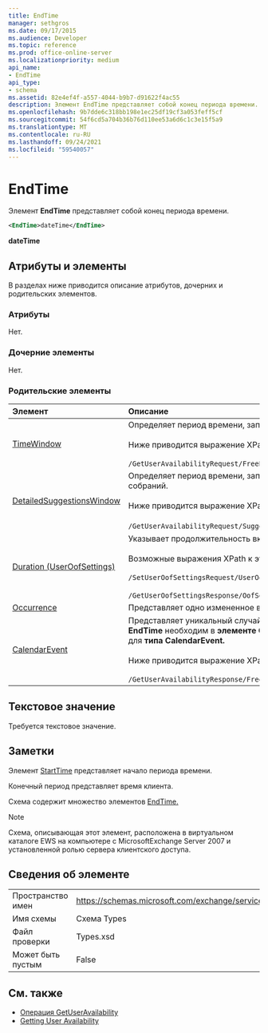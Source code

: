 ```yaml
---
title: EndTime
manager: sethgros
ms.date: 09/17/2015
ms.audience: Developer
ms.topic: reference
ms.prod: office-online-server
ms.localizationpriority: medium
api_name:
- EndTime
api_type:
- schema
ms.assetid: 82e4ef4f-a557-4044-b9b7-d91622f4ac55
description: Элемент EndTime представляет собой конец периода времени.
ms.openlocfilehash: 9b7dde6c318bb198e1ec25df19cf3a053feff5cf
ms.sourcegitcommit: 54f6cd5a704b36b76d110ee53a6d6c1c3e15f5a9
ms.translationtype: MT
ms.contentlocale: ru-RU
ms.lasthandoff: 09/24/2021
ms.locfileid: "59540057"
---
```

# <a name="endtime"></a>EndTime

Элемент **EndTime** представляет собой конец периода времени. 
  
```xml
<EndTime>dateTime</EndTime>
```

 **dateTime**
## <a name="attributes-and-elements"></a>Атрибуты и элементы

В разделах ниже приводится описание атрибутов, дочерних и родительских элементов.
  
### <a name="attributes"></a>Атрибуты

Нет.
  
### <a name="child-elements"></a>Дочерние элементы

Нет.
  
### <a name="parent-elements"></a>Родительские элементы

|**Элемент**|**Описание**|
|:-----|:-----|
|[TimeWindow](timewindow.md) <br/> |Определяет период времени, запрашиваемой для сведений о доступности пользователей.<br/><br/> Ниже приводится выражение XPath к этому элементу:<br/><br/>  `/GetUserAvailabilityRequest/FreeBusyViewOptions/TimeWindow` <br/> |
|[DetailedSuggestionsWindow](detailedsuggestionswindow.md) <br/> |Определяет период времени, запрашиваемой для получения подробных сведений о рекомендуемом времени собраний.<br/><br/> Ниже приводится выражение XPath к этому элементу:<br/><br/>  `/GetUserAvailabilityRequest/SuggestionViewOptions/DetailedSuggestionsWindow`.  <br/> |
|[Duration (UserOofSettings)](duration-useroofsettings.md) <br/> | Указывает продолжительность включения состояния Out of Office (OOF), если элемент [OofState](oofstate.md) задан в **Scheduled**.  <br/><br/>  Возможные выражения XPath к этому элементу:<br/><br/>  `/SetUserOofSettingsRequest/UserOofSettings/Duration` <br/><br/>  `/GetUserOofSettingsResponse/OofSettings/Duration` <br/> |
|[Occurrence](occurrence.md) <br/> |Представляет одно измененное возникновение повторяющегося элемента календаря.  <br/> |
|[CalendarEvent](calendarevent.md) <br/> |Представляет уникальный случай элементов календаря. Это используется для запросов доступности. Элемент **EndTime** необходим в **элементе CalendarEvent.** Элемент **EndTime** в **элементе CalendarEvent** является уникальным для **типа CalendarEvent.**<br/><br/> Ниже приводится выражение XPath к этому элементу:<br/><br/>  `/GetUserAvailabilityResponse/FreeBusyResponseArray/FreeBusyResponse/FreeBusyView/CalendarEventArray/CalendarEvent[i]` <br/> |
   
## <a name="text-value"></a>Текстовое значение

Требуется текстовое значение.
  
## <a name="remarks"></a>Заметки

Элемент [StartTime](starttime.md) представляет начало периода времени. 
  
Конечный период представляет время клиента.
  
Схема содержит множество элементов [EndTime.](endtime.md) 
  
> [!NOTE]
> Схема, описывающая этот элемент, расположена в виртуальном каталоге EWS на компьютере с MicrosoftExchange Server 2007 и установленной ролью сервера клиентского доступа. 
  
## <a name="element-information"></a>Сведения об элементе

|||
|:-----|:-----|
|Пространство имен  <br/> |https://schemas.microsoft.com/exchange/services/2006/types  <br/> |
|Имя схемы  <br/> |Схема Types  <br/> |
|Файл проверки  <br/> |Types.xsd  <br/> |
|Может быть пустым  <br/> |False  <br/> |
   
## <a name="see-also"></a>См. также

- [Операция GetUserAvailability](getuseravailability-operation.md)
- [Getting User Availability](https://msdn.microsoft.com/library/d4133fcb-9b0f-4e6b-aadf-a389da83516a%28Office.15%29.aspx)

